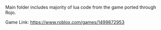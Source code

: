 Main folder includes majority of lua code from the game ported through Rojo.

Game Link: https://www.roblox.com/games/1499872953